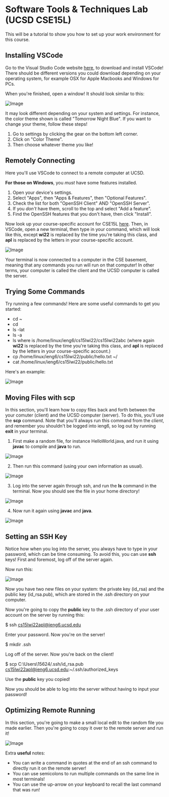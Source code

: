 # Software Tools & Techniques Lab (UCSD CSE15L)
This will be a tutorial to show you how to set up your work environment for this course.

## Installing VSCode
Go to the Visual Studio Code website [here](https://code.visualstudio.com/), to download and install
VSCode! There should be different versions you could download depending on your operating system, for
example OSX for Apple Macbooks and Windows for PCs.

When you're finished, open a window! It should look similar to this:

![Image](https://bhacia.github.io/cse15l-week2-labreport1/vscode-new-window.png)

It may look different depending on your system and settings. For instance, the color theme shown is
called "Tomorrow Night Blue". If you want to change your theme, follow these steps!
1. Go to settings by clicking the gear on the bottom left corner.
2. Click on "Color Theme".
3. Then choose whatever theme you like!

## Remotely Connecting
Here you'll use VSCode to connect to a remote computer at UCSD.

**For those on Windows**, you *must* have some features installed.
1. Open your device's settings.
2. Select "Apps", then "Apps & Features", then "Optional Features".
3. Check the list for both "OpenSSH Client" AND "OpenSSH Server".
4. If you *don't* have them, scroll to the top and select "Add a feature".
5. Find the OpenSSH features that you don't have, then click "Install".

Now look up your course-specific account for CSE15L [here](https://sdacs.ucsd.edu/~icc/index.php).
Then, in VSCode, open a new terminal, then type in your command, which will look like this, except
**wi22** is replaced by the time you're taking this class, and **apl** is replaced by the letters
in your course-specific account.

![Image](https://bhacia.github.io/cse15l-week2-labreport1/vscode-ssh-remote-connect.png)

Your terminal is now connected to a computer in the CSE basement, meaning that any commands you run
will run on that computer! In other terms, your computer is called the client and the UCSD computer
is called the server.

## Trying Some Commands
Try running a few commands! Here are some useful commands to get you started:
- cd ~
- cd
- ls -lat
- ls -a
- ls <directory> where <directory> is /home/linux/ieng6/cs15lwi22/cs15lwi22abc
(where again **wi22** is replaced by the time you're taking this class, and **apl** is replaced by
the letters in your course-specific account.)
- cp /home/linux/ieng6/cs15lwi22/public/hello.txt ~/
- cat /home/linux/ieng6/cs15lwi22/public/hello.txt

Here's an example:
  
![Image](https://bhacia.github.io/cse15l-week2-labreport1/vscode-running-a-command.png)

## Moving Files with scp
In this section, you'll learn how to copy files back and forth between the your comuter (client) and
the UCSD computer (server). To do this, you'll use the **scp** command. Note that you'll always run
this command from the *client*, and remember you shouldn't be logged into ieng6, so log out by
running **exit** in your terminal.

1. First make a random file, for instance HelloWorld.java, and run it using **javac** to compile and
**java** to run.

![Image](https://bhacia.github.io/cse15l-week2-labreport1/vscode-create-and-run-file.png)

2. Then run this command (using your own information as usual).

![Image](https://bhacia.github.io/cse15l-week2-labreport1/vscode-using-scp.png)

3. Log into the server again through ssh, and run the **ls** command in the terminal. Now you should
see the file in your home directory!

![Image](https://bhacia.github.io/cse15l-week2-labreport1/vscode-running-ls-on-server.png)

4. Now run it again using **javac** and **java**.

![Image](https://bhacia.github.io/cse15l-week2-labreport1/vscode-running-file-on-server.png)

## Setting an SSH Key
Notice how when you log into the server, you always have to type in your password, which can be time
consuming. To avoid this, you can use **ssh** keys! First and foremost, log off of the server again.

Now run this:

![Image](https://bhacia.github.io/cse15l-week2-labreport1/vscode-rsa-key-pair.png)

Now you have two new files on your system: the private key (id_rsa) and the public key (id_rsa.pub),
which are stored in the .ssh directory on your computer.

Now you're going to copy the **public** key to the .ssh directory of your user account on the server by
running this:

$ ssh cs15lwi22apl@ieng6.ucsd.edu

Enter your password.
Now you're on the server!

$ mkdir .ssh

Log off of the server.
Now you're back on the client!

$ scp C:\Users\15624/.ssh/id_rsa.pub cs15lwi22apl@ieng6.ucsd.edu:~/.ssh/authorized_keys

Use the **public** key you copied!

Now you should be able to log into the server without having to input your password!

## Optimizing Remote Running
In this section, you're going to make a small local edit to the random file you made earlier. Then you're
going to copy it over to the remote server and run it!

![Image](https://bhacia.github.io/cse15l-week2-labreport1/vscode-remote-running.png)

Extra **useful** notes:
- You can write a command in quotes at the end of an ssh command to directly run it on the remote server!
- You can use semicolons to run multiple commands on the same line in most terminals!
- You can use the up-arrow on your keyboard to recall the last command that was run!
